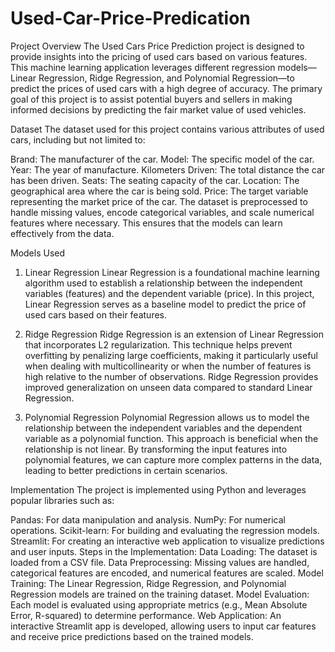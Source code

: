 # Used-Car-Price-Predication

Project Overview
The Used Cars Price Prediction project is designed to provide insights into the pricing of used cars based on various features. This machine learning application leverages different regression models—Linear Regression, Ridge Regression, and Polynomial Regression—to predict the prices of used cars with a high degree of accuracy. The primary goal of this project is to assist potential buyers and sellers in making informed decisions by predicting the fair market value of used vehicles.

Dataset
The dataset used for this project contains various attributes of used cars, including but not limited to:

Brand: The manufacturer of the car.
Model: The specific model of the car.
Year: The year of manufacture.
Kilometers Driven: The total distance the car has been driven.
Seats: The seating capacity of the car.
Location: The geographical area where the car is being sold.
Price: The target variable representing the market price of the car.
The dataset is preprocessed to handle missing values, encode categorical variables, and scale numerical features where necessary. This ensures that the models can learn effectively from the data.

Models Used
1. Linear Regression
Linear Regression is a foundational machine learning algorithm used to establish a relationship between the independent variables (features) and the dependent variable (price). In this project, Linear Regression serves as a baseline model to predict the price of used cars based on their features.

2. Ridge Regression
Ridge Regression is an extension of Linear Regression that incorporates L2 regularization. This technique helps prevent overfitting by penalizing large coefficients, making it particularly useful when dealing with multicollinearity or when the number of features is high relative to the number of observations. Ridge Regression provides improved generalization on unseen data compared to standard Linear Regression.

3. Polynomial Regression
Polynomial Regression allows us to model the relationship between the independent variables and the dependent variable as a polynomial function. This approach is beneficial when the relationship is not linear. By transforming the input features into polynomial features, we can capture more complex patterns in the data, leading to better predictions in certain scenarios.

Implementation
The project is implemented using Python and leverages popular libraries such as:

Pandas: For data manipulation and analysis.
NumPy: For numerical operations.
Scikit-learn: For building and evaluating the regression models.
Streamlit: For creating an interactive web application to visualize predictions and user inputs.
Steps in the Implementation:
Data Loading: The dataset is loaded from a CSV file.
Data Preprocessing: Missing values are handled, categorical features are encoded, and numerical features are scaled.
Model Training: The Linear Regression, Ridge Regression, and Polynomial Regression models are trained on the training dataset.
Model Evaluation: Each model is evaluated using appropriate metrics (e.g., Mean Absolute Error, R-squared) to determine performance.
Web Application: An interactive Streamlit app is developed, allowing users to input car features and receive price predictions based on the trained models.
